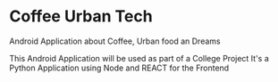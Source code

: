# Coffee Urban Tech
Android Application about Coffee, Urban food an Dreams 

This Android Application will be used as part of a College Project
It's a Python Application using Node and REACT for the Frontend
